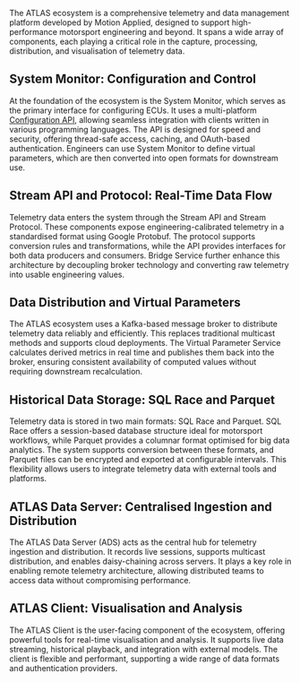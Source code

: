 The ATLAS ecosystem is a comprehensive telemetry and data management platform developed by Motion Applied, designed to support high-performance motorsport engineering and beyond. It spans a wide array of components, each playing a critical role in the capture, processing, distribution, and visualisation of telemetry data.

## System Monitor: Configuration and Control
At the foundation of the ecosystem is the System Monitor, which serves as the primary interface for configuring ECUs. It uses a multi-platform [Configuration API](../developer-resources/secu4/configuration_api/index.md), allowing seamless integration with clients written in various programming languages. The API is designed for speed and security, offering thread-safe access, caching, and OAuth-based authentication. Engineers can use System Monitor to define virtual parameters, which are then converted into open formats for downstream use.

## Stream API and Protocol: Real-Time Data Flow
Telemetry data enters the system through the Stream API and Stream Protocol. These components expose engineering-calibrated telemetry in a standardised format using Google Protobuf. The protocol supports conversion rules and transformations, while the API provides interfaces for both data producers and consumers. Bridge Service further enhance this architecture by decoupling broker technology and converting raw telemetry into usable engineering values.

## Data Distribution and Virtual Parameters
The ATLAS ecosystem uses a Kafka-based message broker to distribute telemetry data reliably and efficiently. This replaces traditional multicast methods and supports cloud deployments. The Virtual Parameter Service calculates derived metrics in real time and publishes them back into the broker, ensuring consistent availability of computed values without requiring downstream recalculation.

## Historical Data Storage: SQL Race and Parquet
Telemetry data is stored in two main formats: SQL Race and Parquet. SQL Race offers a session-based database structure ideal for motorsport workflows, while Parquet provides a columnar format optimised for big data analytics. The system supports conversion between these formats, and Parquet files can be encrypted and exported at configurable intervals. This flexibility allows users to integrate telemetry data with external tools and platforms.

##  ATLAS Data Server: Centralised Ingestion and Distribution
The ATLAS Data Server (ADS) acts as the central hub for telemetry ingestion and distribution. It records live sessions, supports multicast distribution, and enables daisy-chaining across servers. It plays a key role in enabling remote telemetry architecture, allowing distributed teams to access data without compromising performance.

## ATLAS Client: Visualisation and Analysis
The ATLAS Client is the user-facing component of the ecosystem, offering powerful tools for real-time visualisation and analysis. It supports live data streaming, historical playback, and integration with external models. The client is flexible and performant, supporting a wide range of data formats and authentication providers.
